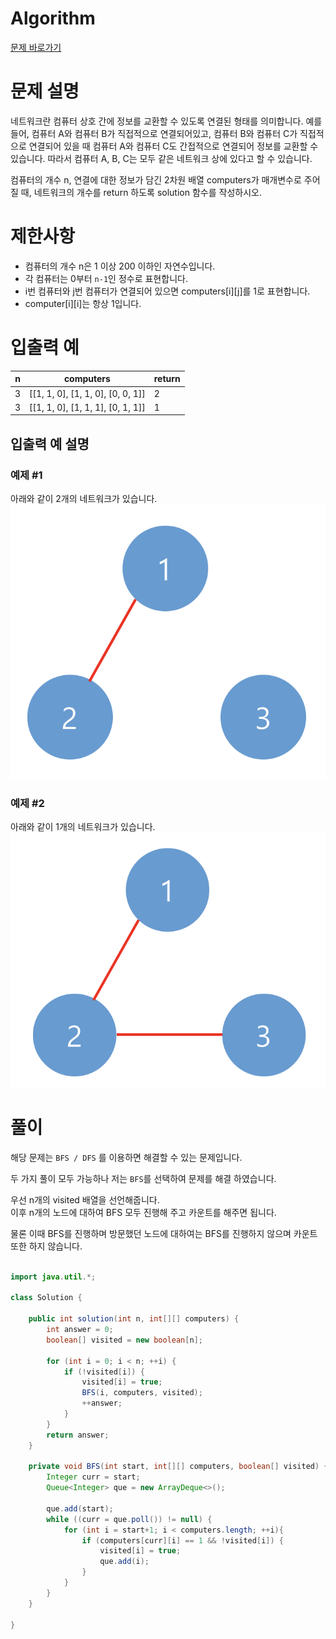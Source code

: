 # Algorithm
[문제 바로가기](https://school.programmers.co.kr/learn/courses/30/lessons/43162)
# 문제 설명

네트워크란 컴퓨터 상호 간에 정보를 교환할 수 있도록 연결된 형태를 의미합니다. 예를 들어, 컴퓨터 A와 컴퓨터 B가 직접적으로 연결되어있고, 컴퓨터 B와 컴퓨터 C가 직접적으로 연결되어 있을 때 컴퓨터 A와 컴퓨터 C도 간접적으로 연결되어 정보를 교환할 수 있습니다. 따라서 컴퓨터 A, B, C는 모두 같은 네트워크 상에 있다고 할 수 있습니다.

컴퓨터의 개수 n, 연결에 대한 정보가 담긴 2차원 배열 computers가 매개변수로 주어질 때, 네트워크의 개수를 return 하도록 solution 함수를 작성하시오.

# 제한사항

- 컴퓨터의 개수 n은 1 이상 200 이하인 자연수입니다.
- 각 컴퓨터는 0부터 `n-1`인 정수로 표현합니다.
- i번 컴퓨터와 j번 컴퓨터가 연결되어 있으면 computers[i][j]를 1로 표현합니다.
- computer[i][i]는 항상 1입니다.

# 입출력 예

| n   | computers                         | return |
| --- | --------------------------------- | ------ |
| 3   | [[1, 1, 0], [1, 1, 0], [0, 0, 1]] | 2      |
| 3   | [[1, 1, 0], [1, 1, 1], [0, 1, 1]] | 1      |

## 입출력 예 설명

### 예제 #1  
아래와 같이 2개의 네트워크가 있습니다.  
![image0.png](./img/네트워크1.png)

### 예제 #2  
아래와 같이 1개의 네트워크가 있습니다.  
![image2.png](./img/네트워크2.png)

# 풀이

해당 문제는 `BFS / DFS` 를 이용하면 해결할 수 있는 문제입니다.

두 가지 풀이 모두 가능하나 저는 `BFS`를 선택하여 문제를 해결 하였습니다.

우선 n개의 visited 배열을 선언해줍니다.   
이후 n개의 노드에 대하여 BFS 모두 진행해 주고 카운트를 해주면 됩니다.

물론 이때 BFS를 진행하며 방문했던 노드에 대하여는 BFS를 진행하지 않으며 카운트 또한 하지 않습니다.

```java

import java.util.*;

class Solution {
    
    public int solution(int n, int[][] computers) {
        int answer = 0;
        boolean[] visited = new boolean[n];
        
        for (int i = 0; i < n; ++i) {
            if (!visited[i]) {
                visited[i] = true;
                BFS(i, computers, visited);
                ++answer;
            }
        }
        return answer;
    }
    
    private void BFS(int start, int[][] computers, boolean[] visited) {
        Integer curr = start;
        Queue<Integer> que = new ArrayDeque<>();
        
        que.add(start);
        while ((curr = que.poll()) != null) {
            for (int i = start+1; i < computers.length; ++i){
                if (computers[curr][i] == 1 && !visited[i]) {
                    visited[i] = true;
                    que.add(i);
                }
            }
        }
    }
    
}

```